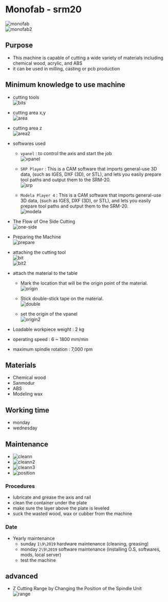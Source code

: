 # Monofab - srm20   
![monofab](monofab.png)   
![monofab2](monofab2.png)

## Purpose
- This machine is capable of cutting a wide variety of materials including chemical wood, acrylic, and ABS
- it can be used in milling, casting or pcb production

## Minimum knowledge to use machine
- cutting tools   
![bits](bits.png)

- cutting area x,y   
![area](area.png)

- cutting area z   
![area2](area2.png)

- softwares used
    - `vpanel` : to control the axis and start the job   
    ![vpanel](vpanel.png)

    - `SRP Player` : This is a CAM software that imports general-use 3D data, (such as IGES, DXF (3D), or STL), and lets you easily prepare tool paths and output them to the SRM-20.   
    ![srp](srp.png)

    - `Modela Player 4` : This is a CAM software that imports general-use 3D data, (such as IGES, DXF (3D), or STL), and lets you easily prepare tool paths and output them to the SRM-20.   
    ![modela](modela.png)

- The Flow of One Side Cutting   
![one-side](one-side.png)

- Preparing the Machine   
![prepare](prepare.png)

- attaching the cutting tool   
![bit](bit.png)   
![bit2](cm.png)

- attach the material to the table
    -  Mark the location that will be the origin point of the material.   
    ![origin](origin.png)

    - Stick double-stick tape on the material.   
    ![double](double.png)

    - set the origin of the vpanel   
    ![origin2](origin2.png)

- Loadable workpiece weight : 2 kg
- operating speed : 6 ~ 1800 mm/min
- maximum spindle rotation : 7,000 rpm

## Materials
- Chemical wood
- Sanmodur
- ABS
- Modeling wax

## Working time
- monday
- wednesday

## Maintenance
- ![cleann](cleann1.png)
- ![cleann2](cleann2.png)
- ![cleann3](cleann3.png)
- ![position](change-pos.png)

### Procedures
- lubricate and grease the axis and rail
- clean the container under the plate
- make sure the layer above the plate is leveled
- suck the wasted wood, wax or cubber from the machine

### Date
- Yearly maintenance
    - sunday `1\9\2019` hardware maintenance (cleaning, greasing)
    - monday `2\9\2019` software maintenance (installing O.S, softwares, mods, local server)
    - test the machine

## advanced
- Z Cutting Range by Changing the Position of the Spindle Unit   
![range](working-range.png)